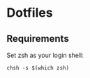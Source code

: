 # Dotfiles




## Requirements

Set zsh as your login shell:

    chsh -s $(which zsh)


<!-- END /templates/footer.md -->
